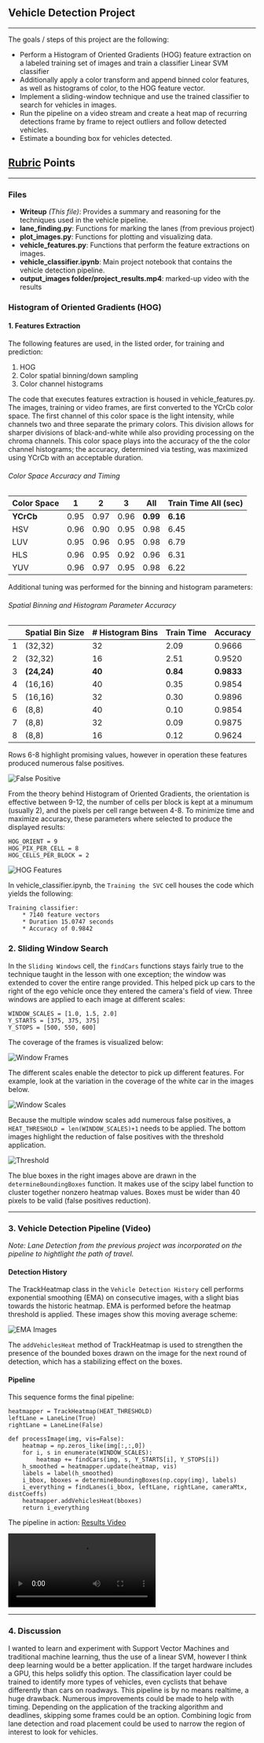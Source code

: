 ## Vehicle Detection Project

---
The goals / steps of this project are the following:

* Perform a Histogram of Oriented Gradients (HOG) feature extraction on a labeled training set of images and train a classifier Linear SVM classifier
* Additionally apply a color transform and append binned color features, as well as histograms of color, to the HOG feature vector.
* Implement a sliding-window technique and use the trained classifier to search for vehicles in images.
* Run the pipeline on a video stream and create a heat map of recurring detections frame by frame to reject outliers and follow detected vehicles.
* Estimate a bounding box for vehicles detected.

[//]: # (Image References)
[image1]: ./output_images/1_false_positives.png
[image2]: ./output_images/1_features.png
[image3]: ./output_images/2_window_frames.png
[image4]: ./output_images/2_windows_and_scale.png
[image5]: ./output_images/2_thresholded.png
[image6]: ./output_images/3_history.png
[video1]: ./output_images/project_results.mp4

## [Rubric](https://review.udacity.com/#!/rubrics/513/view) Points
---
### Files
- **Writeup** _(This file)_: Provides a summary and reasoning for the techniques used in the vehicle pipeline.
- **lane_finding.py**: Functions for marking the lanes (from previous project)
- **plot_images.py**: Functions for plotting and visualizing data.
- **vehicle_features.py**: Functions that perform the feature extractions on images.
-  **vehicle_classifier.ipynb**: Main project notebook that contains the vehicle detection pipeline.
-  **output_images folder/project_results.mp4**: marked-up video with the results

### Histogram of Oriented Gradients (HOG)

#### 1. Features Extraction

The following features are used, in the listed order, for training and prediction:
1. HOG
2. Color spatial binning/down sampling
3. Color channel histograms

The code that executes features extraction is housed in vehicle_features.py.  The images, training or video frames, are first converted to the YCrCb color space.  The first channel of this color space is the light intensity, while channels two and three separate the primary colors.  This division allows for sharper divisions of black-and-white while also providing processing on the chroma channels.  This color space plays into the accuracy of the the color channel histograms; the accuracy, determined via testing, was maximized using YCrCb with an acceptable duration.

###### Color Space Accuracy and Timing

| Color Space | 1 | 2 | 3 | All |Train Time All (sec)|
|-------------|---|---|---|-----|--------------------|
| **YCrCb** | 0.95 | 0.97 | 0.96 | **0.99** | **6.16**|
| HSV   | 0.96 | 0.90 | 0.95 | 0.98 | 6.45|
| LUV   | 0.95 | 0.96 | 0.95 | 0.98 | 6.79|
| HLS   | 0.96 | 0.95 | 0.92 | 0.96 | 6.31|
| YUV   | 0.96 | 0.97 | 0.95 | 0.98 | 6.22|

Additional tuning was performed for the binning and histogram parameters:

###### Spatial Binning and Histogram Parameter Accuracy

|| Spatial Bin Size | # Histogram Bins | Train Time | Accuracy|
|-|---------|----|------|-------|
|1| (32,32) | 32 | 2.09 | 0.9666|
|2| (32,32) | 16 | 2.51 | 0.9520|
|3|**(24,24)** | **40** | **0.84** | **0.9833**|
|4| (16,16) | 40 | 0.35 | 0.9854|
|5| (16,16) | 32 | 0.30 | 0.9896|
|6| (8,8)   | 40 | 0.10 | 0.9854|
|7| (8,8)   | 32 | 0.09 | 0.9875|
|8| (8,8)   | 16 | 0.12 | 0.9624|

Rows 6-8 highlight promising values, however in operation these features produced numerous false positives.

![False Positive][image1]

From the theory behind Histogram of Oriented Gradients, the orientation is effective between 9-12, the number of cells per block is kept at a minumum (usually 2), and the pixels per cell range between 4-8.  To minimize time and maximize accuracy, these parameters where selected to produce the displayed results:

```
HOG_ORIENT = 9
HOG_PIX_PER_CELL = 8
HOG_CELLS_PER_BLOCK = 2
```

![HOG Features][image2]

In vehicle_classifier.ipynb, the `Training the SVC` cell houses the code which yields the following:
```
Training classifier:
	* 7140 feature vectors
	* Duration 15.0747 seconds
	* Accuracy of 0.9842
```


### 2. Sliding Window Search

In the `Sliding Windows` cell, the `findCars` functions stays fairly true to the technique taught in the lesson with one exception; the window was extended to cover the entire range provided.  This helped pick up cars to the right of the ego vehicle once they entered the camera's field of view.
Three windows are applied to each image at different scales:
```
WINDOW_SCALES = [1.0, 1.5, 2.0]
Y_STARTS = [375, 375, 375]
Y_STOPS = [500, 550, 600]
```
The coverage of the frames is visualized below:

![Window Frames][image3]

The different scales enable the detector to pick up different features.  For example, look at the variation in the coverage of the white car in the images below.

![Window Scales][image4]

Because the multiple window scales add numerous false positives, a `HEAT_THRESHOLD = len(WINDOW_SCALES)+1` needs to be applied.  The bottom images highlight the reduction of false positives with the threshold application.

![Threshold][image5]

The blue boxes in the right images above are drawn in the `determineBoundingBoxes` function.  It makes use of the scipy label function to cluster together nonzero heatmap values.  Boxes must be wider than 40 pixels to be valid (false positives reduction).

---

### 3. Vehicle Detection Pipeline (Video)
_Note: Lane Detection from the previous project was incorporated on the pipeline to hightlight the path of travel._

#### Detection History
The TrackHeatmap class in the `Vehicle Detection History` cell performs exponential smoothing (EMA) on consecutive images, with a slight bias towards the historic heatmap. EMA is performed before the heatmap threshold is applied.  These images show this moving average scheme:

![EMA Images][image6]

The `addVehiclesHeat` method of TrackHeatmap is used to strengthen the presence of the bounded boxes drawn on the image for the next round of detection, which has a stabilizing effect on the boxes.

#### Pipeline
This sequence forms the final pipeline:

```
heatmapper = TrackHeatmap(HEAT_THRESHOLD)
leftLane = LaneLine(True)
rightLane = LaneLine(False)

def processImage(img, vis=False):
    heatmap = np.zeros_like(img[:,:,0])
    for i, s in enumerate(WINDOW_SCALES):
        heatmap += findCars(img, s, Y_STARTS[i], Y_STOPS[i])
    h_smoothed = heatmapper.update(heatmap, vis)
    labels = label(h_smoothed)
    i_bbox, bboxes = determineBoundingBoxes(np.copy(img), labels)
    i_everything = findLanes(i_bbox, leftLane, rightLane, cameraMtx, distCoeffs)
    heatmapper.addVehiclesHeat(bboxes)
    return i_everything
```

The pipeline in action: [Results Video](https://github.com/Merberg/CarND-Vehicle-Detection/blob/master/output_images/project_results.mp4)

![Results on project_video][video1]




---

### 4. Discussion

I wanted to learn and experiment with Support Vector Machines and traditional machine learning, thus the use of a linear SVM, however I think deep learning would be a better application.  If the target hardware includes a GPU, this helps solidfy this option.  The classification layer could be trained to identify more types of vehicles, even cyclists that behave differently than cars on roadways.
This pipeline is by no means realtime, a huge drawback.  Numerous improvements could be made to help with timing.  Depending on the application of the tracking algorithm and deadlines, skipping some frames could be an option.  Combining logic from lane detection and road placement could be used to narrow the region of interest to look for vehicles.

